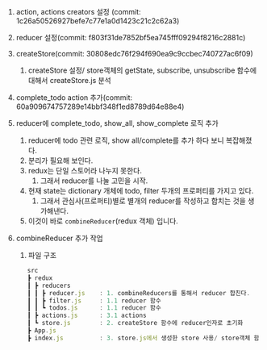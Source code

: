 1. action, actions creators 설정 (commit: 1c26a50526927befe7c77e1a0d1423c21c2c62a3)
2. reducer 설정(commit: f803f31de7852bf5ea745fff09294f8216c2881c)
3. createStore(commit: 30808edc76f294f690ea9c9ccbec740727ac6f09)
   1. createStore 설정/ store객체의 getState, subscribe, unsubscribe 함수에 대해서 createStore.js 분석
4. complete_todo action 추가(commit: 60a909674757289e14bbf348f1ed8789d64e88e4)
5. reducer에 complete_todo, show_all, show_complete 로직 추가
   1. reducer에 todo 관련 로직, show all/complete를 추가 하다 보니 복잡해졌다.
   2. 분리가 필요해 보인다.
   3. redux는 단일 스토어라 나누지 못한다.
      1. 그래서 reducer를 나눌 고민을 시작.
   4. 현재 state는 dictionary 개체에 todo, filter 두개의 프로퍼티를 가지고 있다.
      1. 그래서 관심사(프로퍼티)별로 별개의 reducer를 작성하고 합치는 것을 생가해낸다.
   5. 이것이 바로 `combineReducer`(redux 객체) 입니다.
6. combineReducer 추가 작업
   1. 파일 구조

   ```js
      src
      ┣ redux
      ┃ ┣ reducers
      ┃ ┃ ┣ reducer.js    : 1. combineReducers를 통해서 reducer 합친다.
      ┃ ┃ ┣ filter.js     : 1.1 reducer 함수
      ┃ ┃ ┗ todos.js      : 1.1 reducer 함수
      ┃ ┣ actions.js      : 3.1 actions
      ┃ ┗ store.js        : 2. createStore 함수에 reducer인자로 초기화
      ┣ App.js
      ┣ index.js          : 3. store.js에서 생성한 store 사용/ store객체 함수 dispatch로 redux store state update
   ```
